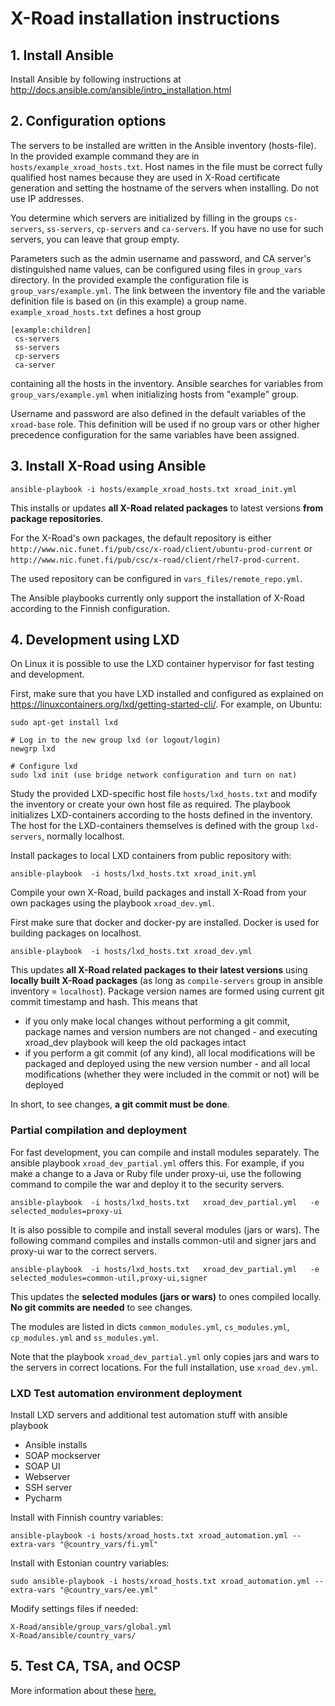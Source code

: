 # X-Road installation instructions

## 1. Install Ansible

Install Ansible by following instructions at http://docs.ansible.com/ansible/intro_installation.html

## 2. Configuration options

The servers to be installed are written in the Ansible inventory (hosts-file). 
In the provided example command they are in `hosts/example_xroad_hosts.txt`. 
Host names in the file must be correct fully qualified host names because they are used 
in X-Road certificate generation and setting the hostname of the servers when installing. 
Do not use IP addresses.

You determine which servers are initialized by filling in the groups 
`cs-servers`, `ss-servers`, `cp-servers` and `ca-servers`. If you have no use for such servers,
you can leave that group empty.

Parameters such as the admin username and password, and CA server's distinguished name values, 
can be configured using files in `group_vars` directory. 
In the provided example the configuration file is `group_vars/example.yml`. 
The link between the inventory file and the variable definition file is based on (in this example) a group name. 
`example_xroad_hosts.txt` defines a host group
```
[example:children]
 cs-servers
 ss-servers
 cp-servers
 ca-server
```
containing all the hosts in the inventory. 
Ansible searches for variables from `group_vars/example.yml` when initializing hosts from "example" group.

Username and password are also defined in the default variables of the `xroad-base` role. This definition will be used
if no group vars or other higher precedence configuration for the same variables have been assigned.
 
## 3. Install X-Road using Ansible

```
ansible-playbook -i hosts/example_xroad_hosts.txt xroad_init.yml
```

This installs or updates **all X-Road related packages** to latest versions **from package repositories**. 

For the X-Road's own packages, the default repository is either
`http://www.nic.funet.fi/pub/csc/x-road/client/ubuntu-prod-current` 
or 
`http://www.nic.funet.fi/pub/csc/x-road/client/rhel7-prod-current`.

The used repository can be configured in `vars_files/remote_repo.yml`.

The Ansible playbooks currently only support the installation of X-Road according to the Finnish configuration. 

## 4. Development using LXD

On Linux it is possible to use the LXD container hypervisor for fast testing and development.

First, make sure that you have LXD installed and configured as explained on https://linuxcontainers.org/lxd/getting-started-cli/. For example, on Ubuntu:

```
sudo apt-get install lxd

# Log in to the new group lxd (or logout/login)
newgrp lxd

# Configure lxd
sudo lxd init (use bridge network configuration and turn on nat)
```
Study the provided LXD-specific host file `hosts/lxd_hosts.txt` and modify the inventory or create your own host file as required.
The playbook initializes LXD-containers according to the hosts defined in the inventory. The host for the LXD-containers themselves is
defined with the group `lxd-servers`, normally localhost.

Install packages to local LXD containers from public repository with:

```
ansible-playbook  -i hosts/lxd_hosts.txt xroad_init.yml
```

Compile your own X-Road, build packages and install X-Road from your own packages using the playbook `xroad_dev.yml`.

First make sure that docker and docker-py are installed. Docker is used for building packages on localhost.

```
ansible-playbook  -i hosts/lxd_hosts.txt xroad_dev.yml
```

This updates **all X-Road related packages to their latest versions** using **locally built X-Road packages** (as long as `compile-servers` group in ansible inventory = `localhost`). 
Package version names are formed using current git commit timestamp and hash. This means that

* if you only make local changes without performing a git commit, package names and version numbers are
not changed - and executing xroad_dev playbook will keep the old packages intact 
* if you perform a git commit (of any kind), all local modifications will be packaged and deployed 
using the new version number - and all local modifications (whether they were included in the commit or not)
will be deployed

In short, to see changes, **a git commit must be done**.
 
### Partial compilation and deployment

For fast development, you can compile and install modules separately. The ansible playbook `xroad_dev_partial.yml` offers this. For example, if you make a change to a Java or Ruby file under proxy-ui, use the following command to compile the war and deploy it to the security servers.
```
ansible-playbook  -i hosts/lxd_hosts.txt   xroad_dev_partial.yml   -e selected_modules=proxy-ui
```

It is also possible to compile and install several modules (jars or wars). The following command compiles and installs common-util and signer jars and proxy-ui war to the correct servers.
```
ansible-playbook  -i hosts/lxd_hosts.txt   xroad_dev_partial.yml   -e selected_modules=common-util,proxy-ui,signer
```

This updates the **selected modules (jars or wars)** to ones compiled locally. 
**No git commits are needed** to see changes.

The modules are listed in dicts `common_modules.yml`, `cs_modules.yml`, `cp_modules.yml` and `ss_modules.yml`.

Note that the playbook `xroad_dev_partial.yml` only copies jars and wars to the servers in correct locations. For the full installation, use `xroad_dev.yml`.


### LXD Test automation environment deployment

Install LXD servers and additional test automation stuff with ansible playbook
- Ansible installs
- SOAP mockserver
- SOAP UI
- Webserver
- SSH server
- Pycharm

Install with Finnish country variables:
```
ansible-playbook -i hosts/xroad_hosts.txt xroad_automation.yml --extra-vars "@country_vars/fi.yml"
```

Install with Estonian country variables:
```
sudo ansible-playbook -i hosts/xroad_hosts.txt xroad_automation.yml --extra-vars "@country_vars/ee.yml"
```
Modify settings files if needed:

```
X-Road/ansible/group_vars/global.yml
X-Road/ansible/country_vars/
```

## 5. Test CA, TSA, and OCSP

More information about these [here.](TESTCA.md)
